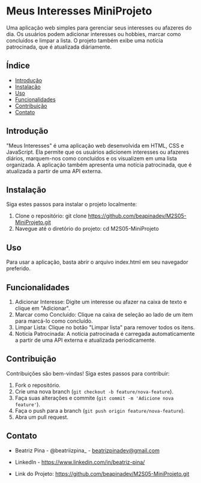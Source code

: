 # Meus Interesses MiniProjeto

Uma aplicação web simples para gerenciar seus interesses ou afazeres do dia. Os usuários podem adicionar interesses ou hobbies, marcar como concluídos e limpar a lista. O projeto também exibe uma notícia patrocinada, que é atualizada diáriamente.

## Índice

- [Introdução](#introdução)
- [Instalação](#instalação)
- [Uso](#uso)
- [Funcionalidades](#funcionalidades)
- [Contribuição](#contribuição)
- [Contato](#contato)

## Introdução

"Meus Interesses" é uma aplicação web desenvolvida em HTML, CSS e JavaScript. Ela permite que os usuários adicionem interesses ou afazeres diários, marquem-nos como concluídos e os visualizem em uma lista organizada. A aplicação também apresenta uma notícia patrocinada, que é atualizada a partir de uma API externa.

## Instalação

Siga estes passos para instalar o projeto localmente:

1. Clone o repositório:
   git clone https://github.com/beapinadev/M2S05-MiniProjeto.git
2. Navegue até o diretório do projeto:
    cd M2S05-MiniProjeto

## Uso

Para usar a aplicação, basta abrir o arquivo index.html em seu navegador preferido.

## Funcionalidades

1. Adicionar Interesse: Digite um interesse ou afazer na caixa de texto e clique em "Adicionar".
2. Marcar como Concluído: Clique na caixa de seleção ao lado de um item para marcá-lo como concluído.
3. Limpar Lista: Clique no botão "Limpar lista" para remover todos os itens.
4. Notícia Patrocinada: A notícia patrocinada é carregada automaticamente a partir de uma API externa e atualizada periodicamente.

## Contribuição

Contribuições são bem-vindas! Siga estes passos para contribuir:

1. Fork o repositório.
2. Crie uma nova branch (`git checkout -b feature/nova-feature`).
3. Faça suas alterações e commite (`git commit -m 'Adicione nova feature'`).
4. Faça o push para a branch (`git push origin feature/nova-feature`).
5. Abra um pull request.

## Contato
- Beatriz Pina - @beatriizpina_ - beatrizpinadev@gmail.com
- LinkedIn - https://www.linkedin.com/in/beatriz-pina/

- Link do Projeto: https://github.com/beapinadev/M2S05-MiniProjeto.git